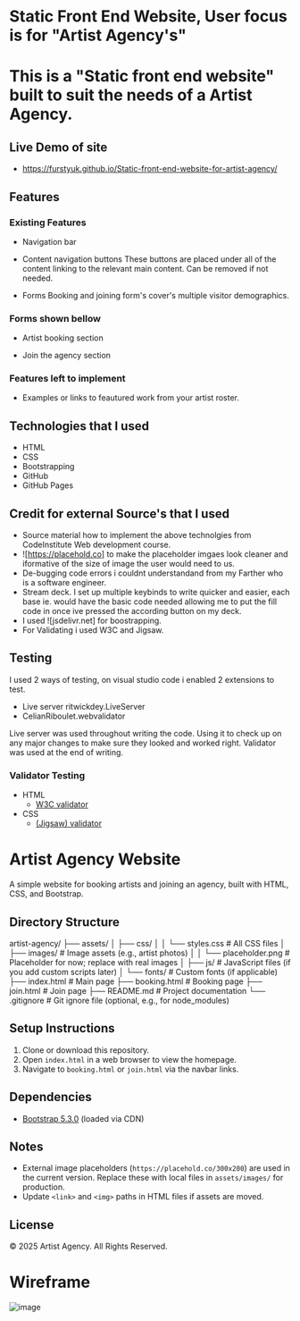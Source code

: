 # Static Front End Website, User focus is for "Artist Agency's" 

# This is a "Static front end website" built to suit the needs of a Artist Agency.

## Live Demo of site

- https://furstyuk.github.io/Static-front-end-website-for-artist-agency/

## Features

### Existing Features

- Navigation bar

- Content navigation buttons
  These buttons are placed under all of the content linking to the relevant main content. Can be removed if not needed.

- Forms
  Booking and joining form's cover's multiple visitor demographics.

### Forms shown bellow

- Artist booking section

- Join the agency section

  
### Features left to implement

- Examples or links to feautured work from your artist roster.

## Technologies that I used
* HTML
* CSS
* Bootstrapping
* GitHub
* GitHub Pages

## Credit for external Source's that I used

* Source material how to implement the above technolgies from CodeInstitute Web development course.
* ![https://placehold.co] to make the placeholder imgaes look cleaner and iformative of the size of image the user would need to us.
* De-bugging code errors i couldnt understandand from my Farther who is a software engineer.
* Stream deck. I set up multiple keybinds to write quicker and easier, each base ie. <a> would have the basic code needed allowing me to put the fill code in once ive pressed the according button on my deck.
* I used ![jsdelivr.net] for boostrapping.
* For Validating i used W3C and Jigsaw.
## Testing

I used 2 ways of testing, on visual studio code i enabled 2 extensions to test. 
 - Live server ritwickdey.LiveServer
 - CelianRiboulet.webvalidator

Live server was used throughout writing the code. Using it to check up on any major changes to make sure they looked and worked right.
Validator was used at the end of writing.


### Validator Testing 

- HTML
  -  [W3C validator](https://validator.w3.org/nu/?doc=https%3A%2F%2Fcode-institute-org.github.io%2Flove-running-2.0%2Findex.html)
- CSS
  -  [(Jigsaw) validator](https://jigsaw.w3.org/css-validator/validator?uri=https%3A%2F%2Fvalidator.w3.org%2Fnu%2F%3Fdoc%3Dhttps%253A%252F%252Fcode-institute-org.github.io%252Flove-running-2.0%252Findex.html&profile=css3svg&usermedium=all&warning=1&vextwarning=&lang=en#css)

# Artist Agency Website

A simple website for booking artists and joining an agency, built with HTML, CSS, and Bootstrap.

## Directory Structure

artist-agency/
├── assets/
│   ├── css/
│   │   └── styles.css         # All CSS files
│   ├── images/               # Image assets (e.g., artist photos)
│   │   └── placeholder.png   # Placeholder for now; replace with real images
│   ├── js/                  # JavaScript files (if you add custom scripts later)
│   └── fonts/               # Custom fonts (if applicable)
├── index.html               # Main page
├── booking.html             # Booking page
├── join.html                # Join page
├── README.md                # Project documentation
└── .gitignore               # Git ignore file (optional, e.g., for node_modules)

## Setup Instructions

1. Clone or download this repository.
2. Open `index.html` in a web browser to view the homepage.
3. Navigate to `booking.html` or `join.html` via the navbar links.

## Dependencies

- [Bootstrap 5.3.0](https://getbootstrap.com/docs/5.3/getting-started/introduction/) (loaded via CDN)

## Notes

- External image placeholders (`https://placehold.co/300x200`) are used in the current version. Replace these with local files in `assets/images/` for production.
- Update `<link>` and `<img>` paths in HTML files if assets are moved.

## License

© 2025 Artist Agency. All Rights Reserved.

# Wireframe

![image](https://github.com/user-attachments/assets/cbc98692-131f-426b-bb6e-bece76db3c0b)
